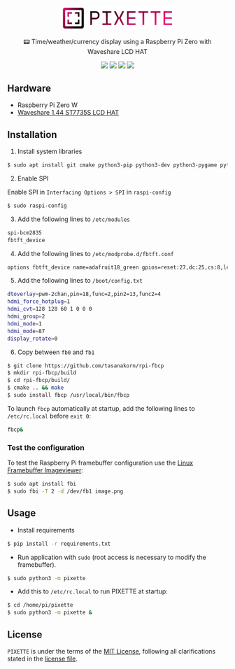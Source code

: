 <p align="center">
    <img src="pixette/assets/images/logo.png" width="256">
    <p align="center">📟 Time/weather/currency display using a Raspberry Pi Zero with Waveshare LCD HAT</p>
    <p align="center">
        <img src="https://img.shields.io/badge/-Raspberry%20Pi%20Zero%20W-black?style=flat-square&logo=raspberry%20pi&logoColor=C51A4A">
        <img src="https://img.shields.io/badge/python-3.5%2B-lightblue?style=flat-square&logo=python&logoColor=lightblue">
        <img src="https://img.shields.io/github/license/EXLER/pixette?style=flat-square">
        <img src="https://img.shields.io/github/repo-size/EXLER/pixette?style=flat-square">
    </p>
</p>

## Hardware

* Raspberry Pi Zero W
* [Waveshare 1.44 ST7735S LCD HAT](https://www.waveshare.com/wiki/1.44inch_LCD_HAT)

## Installation

1. Install system libraries
```bash
$ sudo apt install git cmake python3-pip python3-dev python3-pygame python3-gpiozero python3-requests libsdl2-dev libsdl2-ttf-dev
```

2. Enable SPI

Enable SPI in `Interfacing Options > SPI` in `raspi-config`

```bash
$ sudo raspi-config
```

3. Add the following lines to `/etc/modules`

```bash
spi-bcm2835
fbtft_device
```

4. Add the following lines to `/etc/modprobe.d/fbtft.conf`

```bash
options fbtft_device name=adafruit18_green gpios=reset:27,dc:25,cs:8,led:24 speed=40000000 bgr=1 fps=60 custom=1 height=128 width=128 rotate=90
```

5. Add the following lines to `/boot/config.txt`

```bash
dtoverlay=pwm-2chan,pin=18,func=2,pin2=13,func2=4
hdmi_force_hotplug=1
hdmi_cvt=128 128 60 1 0 0 0
hdmi_group=2
hdmi_mode=1
hdmi_mode=87
display_rotate=0
```

6. Copy between `fb0` and `fb1`

```bash
$ git clone https://github.com/tasanakorn/rpi-fbcp
$ mkdir rpi-fbcp/build
$ cd rpi-fbcp/build/
$ cmake .. && make
$ sudo install fbcp /usr/local/bin/fbcp
```

To launch `fbcp` automatically at startup, add the following lines to `/etc/rc.local` before `exit 0`:
```bash
fbcp&
```

### Test the configuration

To test the Raspberry Pi framebuffer configuration use the [Linux Framebuffer Imageviewer](https://linux.die.net/man/1/fbi):
```bash
$ sudo apt install fbi
$ sudo fbi -T 2 -d /dev/fb1 image.png
```

## Usage

* Install requirements
```bash
$ pip install -r requirements.txt
```

* Run application with `sudo` (root access is necessary to modify the framebuffer).

```bash
$ sudo python3 -m pixette
```

* Add this to `/etc/rc.local` to run PIXETTE at startup:
```bash
$ cd /home/pi/pixette
$ sudo python3 -m pixette &
```

## License

`PIXETTE` is under the terms of the [MIT License](https://www.tldrlegal.com/l/mit), following all clarifications stated in the [license file](LICENSE).

